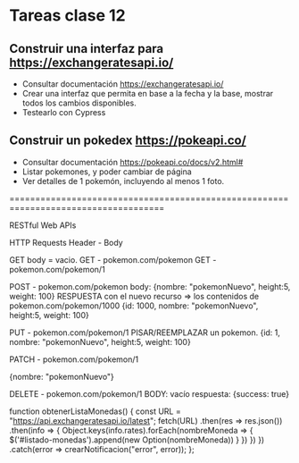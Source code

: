 # Tareas clase 12

## Construir una interfaz para https://exchangeratesapi.io/

- Consultar documentación https://exchangeratesapi.io/
- Crear una interfaz que permita en base a la fecha y la base, mostrar todos los cambios disponibles.
- Testearlo con Cypress

## Construir un pokedex https://pokeapi.co/

- Consultar documentación https://pokeapi.co/docs/v2.html#
- Listar pokemones, y poder cambiar de página
- Ver detalles de 1 pokemón, incluyendo al menos 1 foto.

====================================================================================

RESTful Web APIs

HTTP Requests
Header - Body

GET body = vacio.
GET - pokemon.com/pokemon
GET - pokemon.com/pokemon/1

POST - pokemon.com/pokemon
body: {nombre: "pokemonNuevo", height:5, weight: 100}
RESPUESTA con el nuevo recurso => los contenidos de pokemon.com/pokemon/1000
{id: 1000, nombre: "pokemonNuevo", height:5, weight: 100}

PUT - pokemon.com/pokemon/1
PISAR/REEMPLAZAR un pokemon.
{id: 1, nombre: "pokemonNuevo", height:5, weight: 100}

PATCH - pokemon.com/pokemon/1

{nombre: "pokemonNuevo"}

DELETE - pokemon.com/pokemon/1
BODY: vacío
respuesta: {success: true}


function obtenerListaMonedas() {
  const URL = "https://api.exchangeratesapi.io/latest";
  fetch(URL)
    .then(res => res.json())
    .then(info => {
      Object.keys(info.rates).forEach(nombreMoneda => {
          $('#listado-monedas').append(new Option(nombreMoneda))
          }
        })
      })
    })
    .catch(error => crearNotificacion("error", error));
};
